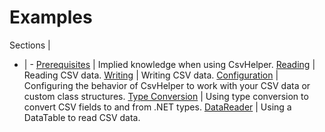 ﻿# Examples

Sections | &nbsp;
- | -
[Prerequisites](/examples/prerequisites) | Implied knowledge when using CsvHelper.
[Reading](/examples/reading) | Reading CSV data.
[Writing](/examples/writing) | Writing CSV data.
[Configuration](/examples/configuration) | Configuring the behavior of CsvHelper to work with your CSV data or custom class structures.
[Type Conversion](/examples/type-conversion) | Using type conversion to convert CSV fields to and from .NET types.
[DataReader](/examples/csvdatareader) | Using a DataTable to read CSV data.
